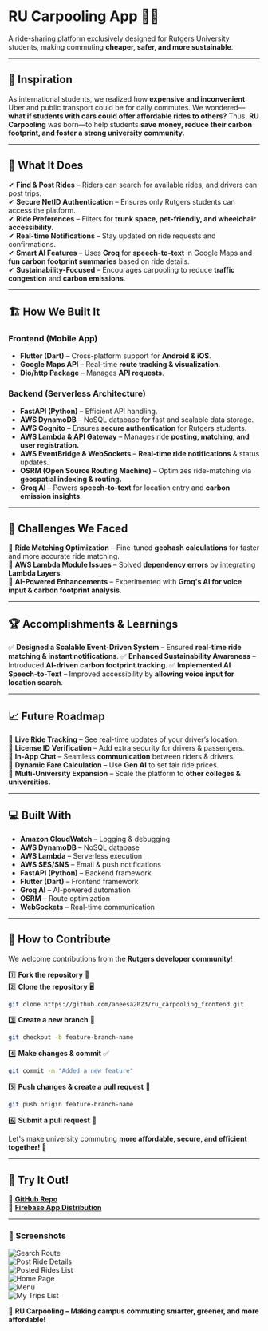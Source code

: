 # RU Carpooling App 🚗💨  
A ride-sharing platform exclusively designed for Rutgers University students, making commuting **cheaper, safer, and more sustainable**.

---
## 🚀 Inspiration  
As international students, we realized how **expensive and inconvenient** Uber and public transport could be for daily commutes. We wondered—**what if students with cars could offer affordable rides to others?**
Thus, **RU Carpooling** was born—to help students **save money, reduce their carbon footprint, and foster a strong university community.**

---
## 🎯 What It Does  
✔ **Find & Post Rides** – Riders can search for available rides, and drivers can post trips.  
✔ **Secure NetID Authentication** – Ensures only Rutgers students can access the platform.  
✔ **Ride Preferences** – Filters for **trunk space, pet-friendly, and wheelchair accessibility.**  
✔ **Real-time Notifications** – Stay updated on ride requests and confirmations.  
✔ **Smart AI Features** – Uses **Groq** for **speech-to-text** in Google Maps and **fun carbon footprint summaries** based on ride details.  
✔ **Sustainability-Focused** – Encourages carpooling to reduce **traffic congestion** and **carbon emissions**.

---
## 🏗 How We Built It  
### **Frontend (Mobile App)**  
- **Flutter (Dart)** – Cross-platform support for **Android & iOS**.
- **Google Maps API** – Real-time **route tracking & visualization**.
- **Dio/http Package** – Manages **API requests**.

### **Backend (Serverless Architecture)**  
- **FastAPI (Python)** – Efficient API handling.
- **AWS DynamoDB** – NoSQL database for fast and scalable data storage.
- **AWS Cognito** – Ensures **secure authentication** for Rutgers students.
- **AWS Lambda & API Gateway** – Manages ride **posting, matching, and user registration.**
- **AWS EventBridge & WebSockets** – **Real-time ride notifications** & status updates.
- **OSRM (Open Source Routing Machine)** – Optimizes ride-matching via **geospatial indexing & routing.**
- **Groq AI** – Powers **speech-to-text** for location entry and **carbon emission insights**.

---
## 🚧 Challenges We Faced  
🔹 **Ride Matching Optimization** – Fine-tuned **geohash calculations** for faster and more accurate ride matching.  
🔹 **AWS Lambda Module Issues** – Solved **dependency errors** by integrating **Lambda Layers**.  
🔹 **AI-Powered Enhancements** – Experimented with **Groq's AI for voice input & carbon footprint analysis**.

---
## 🏆 Accomplishments & Learnings  
✅ **Designed a Scalable Event-Driven System** – Ensured **real-time ride matching & instant notifications**.
✅ **Enhanced Sustainability Awareness** – Introduced **AI-driven carbon footprint tracking**.
✅ **Implemented AI Speech-to-Text** – Improved accessibility by **allowing voice input for location search**.

---
## 📈 Future Roadmap  
🔹 **Live Ride Tracking** – See real-time updates of your driver’s location.  
🔹 **License ID Verification** – Add extra security for drivers & passengers.  
🔹 **In-App Chat** – Seamless **communication** between riders & drivers.  
🔹 **Dynamic Fare Calculation** – Use **Gen AI** to set fair ride prices.  
🔹 **Multi-University Expansion** – Scale the platform to **other colleges & universities.**  

---
## 💻 Built With  
- **Amazon CloudWatch** – Logging & debugging  
- **AWS DynamoDB** – NoSQL database  
- **AWS Lambda** – Serverless execution  
- **AWS SES/SNS** – Email & push notifications  
- **FastAPI (Python)** – Backend framework  
- **Flutter (Dart)** – Frontend framework  
- **Groq AI** – AI-powered automation  
- **OSRM** – Route optimization  
- **WebSockets** – Real-time communication  

---
## 📜 How to Contribute  
We welcome contributions from the **Rutgers developer community**!

1️⃣ **Fork the repository** 🍴  
2️⃣ **Clone the repository** 🖥  
```bash
git clone https://github.com/aneesa2023/ru_carpooling_frontend.git
```
3️⃣ **Create a new branch** 🌱  
```bash
git checkout -b feature-branch-name
```
4️⃣ **Make changes & commit** ✅  
```bash
git commit -m "Added a new feature"
```
5️⃣ **Push changes & create a pull request** 🚀  
```bash
git push origin feature-branch-name
```
6️⃣ **Submit a pull request** 📝  

Let's make university commuting **more affordable, secure, and efficient together!** 🚗

---
## 📲 Try It Out!  
🔗 **[GitHub Repo](https://github.com/aneesa2023/RUCarpooling_Frontend)**  
🔗 **[Firebase App Distribution](appdistribution.firebase.google.com)**  

---
### 📸 Screenshots  
![Search Route](demo_screenshots/search_route.jpeg)  
![Post Ride Details](demo_screenshots/post_ride_details.jpeg)  
![Posted Rides List](demo_screenshots/posted_rides_list.jpeg)  
![Home Page](demo_screenshots/home_page.jpeg)  
![Menu](demo_screenshots/menu.jpeg)  
![My Trips List](demo_screenshots/my_trips_list.jpeg)  

🚀 **RU Carpooling – Making campus commuting smarter, greener, and more affordable!**

